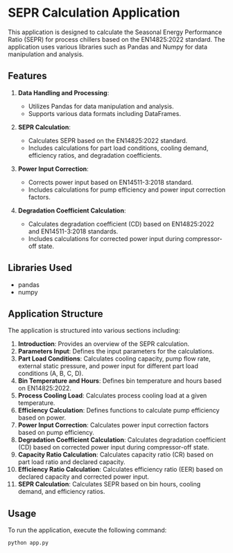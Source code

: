 # SEPR Calculation Application

This application is designed to calculate the Seasonal Energy Performance Ratio (SEPR) for process chillers based on the EN14825:2022 standard. The application uses various libraries such as Pandas and Numpy for data manipulation and analysis.

## Features

1. **Data Handling and Processing**:
   - Utilizes Pandas for data manipulation and analysis.
   - Supports various data formats including DataFrames.

2. **SEPR Calculation**:
   - Calculates SEPR based on the EN14825:2022 standard.
   - Includes calculations for part load conditions, cooling demand, efficiency ratios, and degradation coefficients.

3. **Power Input Correction**:
   - Corrects power input based on EN14511-3:2018 standard.
   - Includes calculations for pump efficiency and power input correction factors.

4. **Degradation Coefficient Calculation**:
   - Calculates degradation coefficient (CD) based on EN14825:2022 and EN14511-3:2018 standards.
   - Includes calculations for corrected power input during compressor-off state.

## Libraries Used

- pandas
- numpy

## Application Structure

The application is structured into various sections including:

1. **Introduction**: Provides an overview of the SEPR calculation.
2. **Parameters Input**: Defines the input parameters for the calculations.
3. **Part Load Conditions**: Calculates cooling capacity, pump flow rate, external static pressure, and power input for different part load conditions (A, B, C, D).
4. **Bin Temperature and Hours**: Defines bin temperature and hours based on EN14825:2022.
5. **Process Cooling Load**: Calculates process cooling load at a given temperature.
6. **Efficiency Calculation**: Defines functions to calculate pump efficiency based on power.
7. **Power Input Correction**: Calculates power input correction factors based on pump efficiency.
8. **Degradation Coefficient Calculation**: Calculates degradation coefficient (CD) based on corrected power input during compressor-off state.
9. **Capacity Ratio Calculation**: Calculates capacity ratio (CR) based on part load ratio and declared capacity.
10. **Efficiency Ratio Calculation**: Calculates efficiency ratio (EER) based on declared capacity and corrected power input.
11. **SEPR Calculation**: Calculates SEPR based on bin hours, cooling demand, and efficiency ratios.

## Usage

To run the application, execute the following command:

```bash
python app.py
